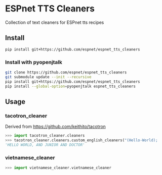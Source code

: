 # ESPnet TTS Cleaners
Collection of text cleaners for ESPnet tts recipes

## Install
```bash
pip install git+https://github.com/espnet/espnet_tts_cleaners
```

### Install with pyopenjtalk

```bash
git clone https://github.com/espnet/espnet_tts_cleaners
git submodule update --init --recursive
pip install git+https://github.com/espnet/espnet_tts_cleaners
pip install --global-option=pyopenjtalk espnet_tts_cleaners
```

## Usage

### tacotron_cleaner
Derived from https://github.com/keithito/tacotron

```python
>>> import tacotron_cleaner.cleaners
>>> tacotron_cleaner.cleaners.custom_english_cleaners("(Hello-World);   &  jr. & dr.")
'HELLO WORLD, AND JUNIOR AND DOCTOR'
```

### vietnamese_cleaner

```python
>>> import vietnamese_cleaner.vietnamese_cleaner
```
